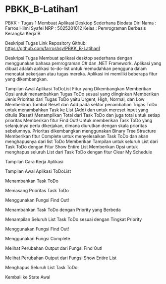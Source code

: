 # PBKK_B-Latihan1

PBKK - Tugas 1 Membuat Aplikasi Desktop Sederhana
Biodata Diri
Nama    : Farros Hilmi Syafei
NRP      : 5025201012
Kelas     : Pemrograman Berbasis Kerangka Kerja B 

Deskripsi Tugas
Link Repository Github: https://github.com/farroshsy/PBKK_B-Latihan1

Deskripsi Tugas
Membuat aplikasi desktop sederhana dengan menggunakan bahasa pemrograman C# dan .NET Framework. Aplikasi yang dibuat adalah aplikasi to-do-list untuk memudahkan pengguna dalam mencatat pekerjaan atau tugas mereka. Aplikasi ini memiliki beberapa fitur yang dikembangkan.



Tampilan Awal Aplikasi ToDoList
Fitur yang Dikembangkan
Memberikan Opsi untuk menambahkan Tugas ToDo sesuai yang diinginkan
Memberikan Jenis Prioritas dari Tugas ToDo yaitu Urgent, High, Normal, dan Low
Memberikan Tombol Reset dan Add pada sektor penambahan Tugas ToDo untuk menambahkan Task ke List (Add) dan untuk mereset input yang ditulis (Reset)
Menampilkan Total dari Task ToDo dan juga total untuk setiap prioritas
Memberikan fitur Find Out! Untuk memberikan Task ToDo yang selanjutnya perlu dikerjakan, dimana diurutkan dengan skala prioritas sebelumnya. Prioritas dikembangkan menggunakan Binary Tree Structure
Memberikan fitur Complete untuk menyelesaikan Task ToDo dan akan menghapusnya dari list ToDo
Memberikan Tampilan untuk seluruh List dari Task ToDo dengan Fitur Show Entire List
Memberikan Opsi untuk menghapus seluruh List dari Task ToDo dengan fitur Clear My Schedule

Tampilan Cara Kerja Aplikasi


Tampilan Awal Aplikasi ToDoList

Menambahkan Task ToDo


Memasang Prioritas Task ToDo


Menggunakan Fungsi Find Out!


Menambahkan Task ToDo dengan Priority yang Berbeda



Menampilan Seluruh List Task ToDo sesuai dengan Tingkat Priority



Menggunakan Fungsi Find Out!


Menggunakan Fungsi Complete


Melihat Perubahan Output dari Fungsi Find Out!



Melihat Perubahan Output dari Fungsi Show Entire List


Menghapus Seluruh List Task ToDo


Kembali ke State Awal
